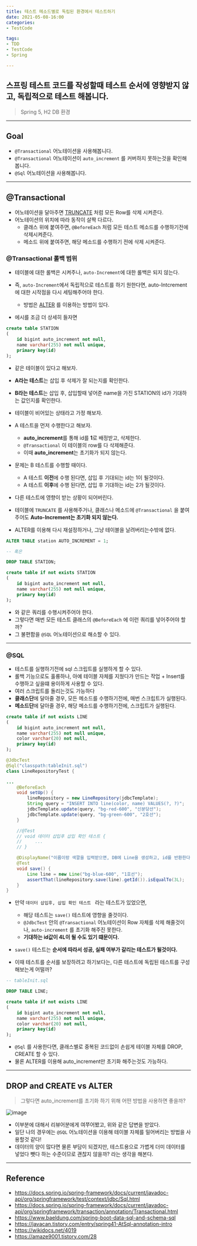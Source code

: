 ```yaml
---
title: 테스트 메소드별로 독립된 환경에서 테스트하기
date: 2021-05-08-16:00
categories:
- TestCode

tags:
- TDD
- TestCode
- Spring

---
```


## 스프링 테스트 코드를 작성할때 테스트 순서에 영향받지 않고, 독립적으로 테스트 해봅니다.
> Spring 5, H2 DB 환경

---

## Goal

- `@Transactional` 어노테이션을 사용해봅니다.
- `@Transactional` 어노테이션이 `auto_increment` 를 커버하지 못하는것을 확인해봅니다.
- `@Sql` 어노테이션을 사용해봅니다.

---

## @Transactional

- 어노테이션을 달아주면 [TRUNCATE](https://wikidocs.net/4019) 처럼 모든 Row를 삭제 시켜준다.
- 어노테이션의 위치에 따라 동작이 살짝 다르다.
  - 클래스 위에 붙여주면, `@BeforeEach` 처럼 모든 테스트 메소드를 수행하기전에 삭제시켜준다.
  - 메소드 위에 붙여주면, 해당 메소드를 수행하기 전에 삭제 시켜준다.


### @Transactional 롤백 범위
- 테이블에 대한 롤백은 시켜주나, `auto-Increment`에 대한 롤백은 되지 않는다.
- 즉, `auto-Increment`에서 독립적으로 테스트를 하기 원한다면, auto-Intcrement에 대한 시작점을 다시 세팅해주어야 한다.
  - 방법은 [ALTER](https://amaze9001.tistory.com/28) 를 이용하는 방법이 있다.

- 에시를 조금 더 상세히 들자면


```sql
create table STATION
(
    id bigint auto_increment not null,
    name varchar(255) not null unique,
    primary key(id)
);
```

- 같은 테이블이 있다고 해보자.
- **A라는 테스트**는 삽입 후 삭제가 잘 되는지를 확인한다.
- **B라는 테스트**는 삽입 후, 삽입할때 넣어준 name을 가진 STATION의 id가 기대하는 값인지를 확인한다.

- 테이블이 비어있는 상태라고 가정 해보자.
- A 테스트을 먼저 수행한다고 해보자.
  - **auto_increment**를 통해 id를 **1**로 배정받고, 삭제한다.
  - `@Transactional` 이 테이블의 row를 다 삭제해준다.
  - 이때 **auto_increment**는 초기화가 되지 않는다.

- 문제는 B 테스트를 수행할 때이다.
  - A 테스트 **이전**에 수행 된다면, 삽입 후 기대되는 id는 1이 될것이다.
  - A 테스트 **이후**에 수행 된다면, 삽입 후 기대하는 id는 2가 될것이다.
- 다른 테스트에 영향이 받는 상황이 되어버린다.

- 테이블에 `TRUNCATE` 를 사용해주거나, 클래스나 메소드에 `@Transactional` 을 붙여주어도 **Auto-Increment는 초기화 되지 않는다.**
- ALTER를 이용해 다시 재설정하거나, 그냥 테이블을 날려버리는수밖에 없다.

```sql
ALTER TABLE station AUTO_INCREMENT = 1;

-- 혹은

DROP TABLE STATION;

create table if not exists STATION
(
    id bigint auto_increment not null,
    name varchar(255) not null unique,
    primary key(id)
);
```

- 와 같은 쿼리를 수행시켜주어야 한다.
- 그렇다면 매번 모든 테스트 클래스의 `@BeforeEach` 에 이런 쿼리를 넣어주어야 할까?
- 그 불편함을 `@SQL` 어노테이션으로 해소할 수 있다.

---

### @SQL

- 테스트를 실행하기전에 sql 스크립트를 실행하게 할 수 있다.
- 롤백 기능으로도 훌륭하나, 아예 테이블 자체를 지웠다가 만드는 작업 + Insert를 수행하고 싶을떄 용이하게 사용할 수 있다.
- 여러 스크립트를 돌리는것도 가능하다 
- **클래스단**에 달아줄 경우, 모든 메소드를 수행하기전에, 매번 스크립트가 실행된다.
- **메소드단**에 달아줄 경우, 해당 메소드를 수행하기전에, 스크립트가 실행된다.


```sql
create table if not exists LINE
(
    id bigint auto_increment not null,
    name varchar(255) not null unique,
    color varchar(20) not null,
    primary key(id)
);
```

```java
@JdbcTest
@Sql("classpath:tableInit.sql")
class LineRepositoryTest {

...
    @BeforeEach
    void setUp() {
        lineRepository = new LineRepository(jdbcTemplate);
        String query = "INSERT INTO line(color, name) VALUES(?, ?)";
        jdbcTemplate.update(query, "bg-red-600", "신분당선");
        jdbcTemplate.update(query, "bg-green-600", "2호선");
    }

    //@Test
    // void 데이터 삽입후 삽입 확인 테스트 {
    //     ...
    // }

    @DisplayName("이름이랑 색깔을 입력받으면, DB에 Line을 생성하고, id를 반환한다.")
    @Test
    void save() {
        Line line = new Line("bg-blue-600", "1호선");
        assertThat(lineRepository.save(line).getId()).isEqualTo(3L);
    }
}
```

- 만약 `데이터 삽입후, 삽입 확인 테스트 ` 라는 테스트가 있었으면, 
  - 해당 테스트는 `save()` 테스트에 영향을 줄것이다.
  - `@JdbcTest` 안의 `@Transactional` 어노테이션이 Row 자체를 삭제 해줄것이나, `auto-increment` 를 초기화 해주진 못한다. 
  - **기대하는 id값이 4L이 될 수도 있기 떄문이다.**
- `save()` 테스트는 **순서에 따라서 성공, 실패 여부가 갈리는 테스트가 될것이다.**

- 이때 테스트를 순서를 보장하려고 하기보다는, 다른 테스트에 독립된 테스트를 구성해보는게 어떨까?

```sql
-- tableInit.sql

DROP TABLE LINE;

create table if not exists LINE
(
    id bigint auto_increment not null,
    name varchar(255) not null unique,
    color varchar(20) not null,
    primary key(id)
);
```

- `@Sql` 를 사용한다면, 클래스별로 중복된 코드없이 손쉽게 테이블 자체를 DROP, CREATE 할 수 있다.
- 물론 ALTER를 이용해 auto_increment만 초기화 해주는것도 가능하다.


---

## DROP and CREATE vs ALTER
> 그렇다면 auto_increment를 초기화 하기 위해 어떤 방법을 사용하면 좋을까?

![image](https://user-images.githubusercontent.com/43930419/117531862-a98d0c00-b01f-11eb-9edd-46bbff338072.png)

- 이부분에 대해서 리뷰어분에게 여쭈어봤고, 위와 같은 답변을 받았다.
- 일단 나의 경우에는 `@SQL` 어노테이션을 이용해 테이블 자체를 밀어버리는 방법을 사용할것 같다!
- 데이터의 양이 많다면 물론 부담이 되겠지만, 테스트용으로 가볍게 더미 데이터를 넣었다 뺏다 하는 수준이므로 괜찮지 않을까? 라는 생각을 해본다.

---

## Reference

- https://docs.spring.io/spring-framework/docs/current/javadoc-api/org/springframework/test/context/jdbc/Sql.html
- https://docs.spring.io/spring-framework/docs/current/javadoc-api/org/springframework/transaction/annotation/Transactional.html
- https://www.baeldung.com/spring-boot-data-sql-and-schema-sql
- https://javacan.tistory.com/entry/spring41-AtSql-annotation-intro
- https://wikidocs.net/4019
- https://amaze9001.tistory.com/28